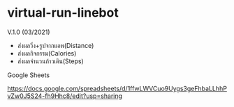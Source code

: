 # virtual-run-linebot

V.1.0 (03/2021)

- ส่งผลวิ่ง+รูปจากแอพ(Distance)
- ส่งผลกิจกรรม(Calories)
- ส่งผลจำนวนก้าวเดิน(Steps)

Google Sheets

https://docs.google.com/spreadsheets/d/1ffwLWVCuo9Uygs3geFhbaLLhhPvZw0J5S24-fh9Hhc8/edit?usp=sharing
